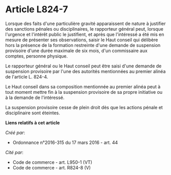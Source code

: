 # Article L824-7

Lorsque des faits d'une particulière gravité apparaissent de nature à justifier des sanctions pénales ou disciplinaires, le
rapporteur général peut, lorsque l'urgence et l'intérêt public le justifient, et après que l'intéressé a été mis en mesure de
présenter ses observations, saisir le Haut conseil qui délibère hors la présence de la formation restreinte d'une demande de
suspension provisoire d'une durée maximale de six mois, d'un commissaire aux comptes, personne physique. 

Le rapporteur général ou le Haut conseil peut être saisi d'une demande de suspension provisoire par l'une des autorités
mentionnées au premier alinéa de l'article L. 824-4. 

Le Haut conseil dans sa composition mentionnée au premier alinéa peut à tout moment mettre fin à la suspension provisoire de
sa propre initiative ou à la demande de l'intéressé. 

La suspension provisoire cesse de plein droit dès que les actions pénale et disciplinaire sont éteintes.

**Liens relatifs à cet article**

_Créé par_:

  - Ordonnance n°2016-315 du 17 mars 2016 - art. 44

_Cité par_:

  - Code de commerce - art. L950-1 (VT)
  - Code de commerce - art. R824-8 (V)
